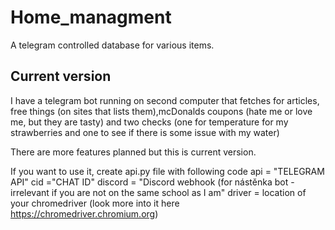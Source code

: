 # Home_managment
A telegram controlled database for various items.


## Current version

I have a telegram bot running on second computer that fetches for articles, free things (on sites that lists them),mcDonalds coupons (hate me or love me, but they are tasty) and two checks (one for temperature for my strawberries and one to see if there is some issue with my water)

There are more features planned but this is current version.

If you want to use it, create api.py file with following code
api = "TELEGRAM API"
cid ="CHAT ID"
discord = "Discord webhook (for nástěnka bot - irrelevant if you are not on the same school as I am"
driver = location of your chromedriver (look more into it here https://chromedriver.chromium.org)


